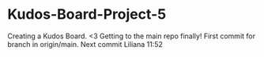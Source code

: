 # Kudos-Board-Project-5

Creating a Kudos Board. <3
Getting to the main repo finally!
First commit for branch in origin/main.
Next commit Liliana 11:52